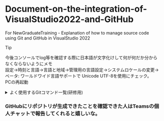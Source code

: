 # Document-on-the-integration-of-VisualStudio2022-and-GitHub
For NewGraduateTraining - Explanation of how to manage source code using Git and GitHub in VisualStudio 2022
> [!TIP]
> 今後コンソールでlog等を確認する際に日本語が文字化けして何が何だか分からなくならないようにメモ  
> 設定->時刻と言語->言語と地域->管理用の言語設定->システムロケールの変更->ベータ: ワールドワイド言語サポートで Unicode UTF-8を使用にチェック。  
> PCの再起動

<details>

<summary>よく使用するGitコマンド一覧(研修用)</summary>

``` 
git help
``` 
　コマンド一覧を表示
 
```
git コマンド名 --help
``` 
　そのコマンドの使用方法、オプションを詳しくみられる(WEBに遷移する)
 
``` 
git status
``` 
　今編集追加しているファイルを表示

 ``` 
git add ファイル名
``` 
　指定したファイルをステージング
 
 ```
git add -A
``` 
　新規追加、更新、削除のファイルをステージング

 ``` 
git add -u
``` 
　更新、削除のファイルのステージング

``` 
git commit -m "コミットメッセージ入力"
``` 
　コミットする際のコマンド

``` 
git log
``` 
　commit履歴の表示(履歴を見終わったらqで戻れる。

```
git push origin
``` 
　リモートリポジトリにプッシュ 

 </details>

### GitHubにリポジトリが生成できたことを確認できた人はTeamsの個人チャットで報告してくれると嬉しいな。
